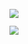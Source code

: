 ![](https://raw.githubusercontent.com/xboston/metahash-media/blob/master/wallpapers/metagate-wallpaper-from-metawatch.jpg)

![](https://raw.githubusercontent.com/xboston/metahash-media/blob/master/wallpapers/metagate-wallpaper-space.jpg)